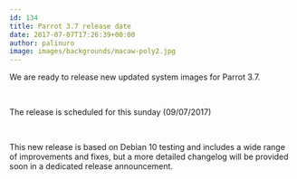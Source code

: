 ```yaml
---
id: 134
title: Parrot 3.7 release date
date: 2017-07-07T17:26:39+00:00
author: palinuro
image: images/backgrounds/macaw-poly2.jpg
---
```

We are ready to release new updated system images for Parrot 3.7.

&nbsp;

The release is scheduled for this sunday (09/07/2017)

&nbsp;

This new release is based on Debian 10 testing and includes a wide range of improvements and fixes, but a more detailed changelog will be provided soon in a dedicated release announcement.